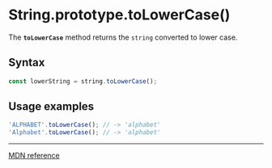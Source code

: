 # String.prototype.toLowerCase()

The **`toLowerCase`** method returns the `string` converted to lower case.

## Syntax

```js
const lowerString = string.toLowerCase();
```

## Usage examples

```js
'ALPHABET'.toLowerCase(); // -> 'alphabet'
'Alphabet'.toLowerCase(); // -> 'alphabet'
```

---

[MDN reference](https://developer.mozilla.org/en-US/docs/Web/JavaScript/Reference/Global_Objects/String/toLowerCase)
